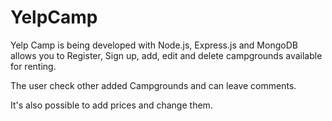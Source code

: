 
# YelpCamp

Yelp Camp is being developed with Node.js, Express.js and MongoDB allows you to Register, Sign up, add, edit and delete campgrounds available for renting.

The user check other added Campgrounds and can leave comments.

It's also possible to add prices and change them. 
